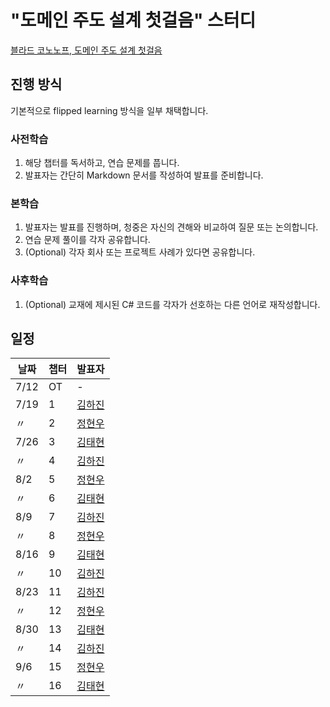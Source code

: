 # "도메인 주도 설계 첫걸음" 스터디

[블라드 코노노프, 도메인 주도 설계 첫걸음](https://www.yes24.com/Product/Goods/109708596)

## 진행 방식

기본적으로 flipped learning 방식을 일부 채택합니다.

### 사전학습

1. 해당 챕터를 독서하고, 연습 문제를 풉니다.
2. 발표자는 간단히 Markdown 문서를 작성하여 발표를 준비합니다.

### 본학습

1. 발표자는 발표를 진행하며, 청중은 자신의 견해와 비교하여 질문 또는 논의합니다.
2. 연습 문제 풀이를 각자 공유합니다.
3. (Optional) 각자 회사 또는 프로젝트 사례가 있다면 공유합니다.

### 사후학습

1. (Optional) 교재에 제시된 C# 코드를 각자가 선호하는 다른 언어로 재작성합니다.

## 일정

|날짜|챕터|발표자|
|-|-|-|
|7/12|OT|-|
|7/19|1|[김하진](https://github.com/hajin-kim)|
|〃|2|[정현우](https://github.com/BLUEBERRYLJ)|
|7/26|3|[김태현](https://github.com/tanggu01)|
|〃|4|[김하진](https://github.com/hajin-kim)|
|8/2|5|[정현우](https://github.com/BLUEBERRYLJ)|
|〃|6|[김태현](https://github.com/tanggu01)|
|8/9|7|[김하진](https://github.com/hajin-kim)|
|〃|8|[정현우](https://github.com/BLUEBERRYLJ)|
|8/16|9|[김태현](https://github.com/tanggu01)|
|〃|10|[김하진](https://github.com/hajin-kim)|
|8/23|11|[김하진](https://github.com/hajin-kim)|
|〃|12|[정현우](https://github.com/BLUEBERRYLJ)|
|8/30|13|[김태현](https://github.com/tanggu01)|
|〃|14|[김하진](https://github.com/hajin-kim)|
|9/6|15|[정현우](https://github.com/BLUEBERRYLJ)|
|〃|16|[김태현](https://github.com/tanggu01)|
